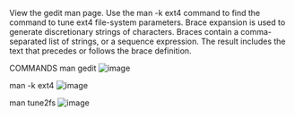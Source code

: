 View the gedit man page.
Use the man -k ext4 command to find the command to
tune ext4 file-system parameters.
Brace expansion is used to generate discretionary strings
of characters. Braces contain a comma-separated list of
strings, or a sequence expression. The result includes the
text that precedes or follows the brace definition.

COMMANDS 
man gedit 
![image](https://github.com/user-attachments/assets/bbb16262-44e7-4ad5-91d6-5cf5f841b426)

man -k ext4
![image](https://github.com/user-attachments/assets/5944af85-31a0-4748-bf3c-f7807cb7d0bf)


man tune2fs
![image](https://github.com/user-attachments/assets/44fdb1be-0aa5-4704-9c5f-c95aead4e3ae)

